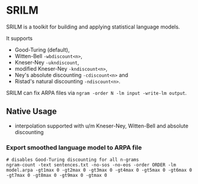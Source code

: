 # SRILM
SRILM is a toolkit for building and applying statistical language models.

It supports
* Good-Turing (default),
* Witten-Bell `-wbdiscount<n>`,
* Kneser-Ney `-ukndiscount`,
* modified Kneser-Ney `-kndiscount<n>`,
* Ney's absolute discounting `-cdiscount<n>` and
* Ristad's natural discounting `-ndiscount<n>`.

SRILM can fix ARPA files via `ngram -order N -lm input -write-lm output`.

## Native Usage
* interpolation supported with u/m Kneser-Ney, Witten-Bell and absolute discounting

### Export smoothed language model to ARPA file

    # disables Good-Turing discounting for all n-grams
    ngram-count -text sentences.txt -no-sos -no-eos -order ORDER -lm model.arpa -gt1max 0 -gt2max 0 -gt3max 0 -gt4max 0 -gt5max 0 -gt6max 0 -gt7max 0 -gt8max 0 -gt9max 0 -gtmax 0

